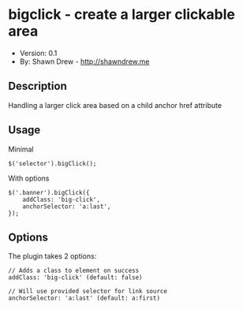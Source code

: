 # bigclick - create a larger clickable area 

* Version: 0.1
* By: Shawn Drew - http://shawndrew.me

## Description

Handling a larger click area based on a child anchor href attribute

## Usage

Minimal

	$('selector').bigClick();
	
With options

	$('.banner').bigClick({
		addClass: 'big-click',
		anchorSelector: 'a:last',
	});

## Options

The plugin takes 2 options:

	// Adds a class to element on success
	addClass: 'big-click' (default: false)

	// Will use provided selector for link source
	anchorSelector: 'a:last' (default: a:first)
